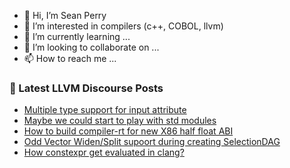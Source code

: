 - 👋 Hi, I’m Sean Perry
- 👀 I’m interested in compilers (c++, COBOL, llvm)
- 🌱 I’m currently learning ...
- 💞️ I’m looking to collaborate on ...
- 📫 How to reach me ...

<!---
s66perry/s66perry is a ✨ special ✨ repository because its `README.md` (this file) appears on your GitHub profile.
You can click the Preview link to take a look at your changes.
--->
### 📕 Latest LLVM Discourse Posts

<!-- DISCOURSE-LLVM:START -->
- [Multiple type support for input attribute](https://discourse.llvm.org/t/multiple-type-support-for-input-attribute/64116#post_4)
- [Maybe we could start to play with std modules](https://discourse.llvm.org/t/maybe-we-could-start-to-play-with-std-modules/64093#post_8)
- [How to build compiler-rt for new X86 half float ABI](https://discourse.llvm.org/t/how-to-build-compiler-rt-for-new-x86-half-float-abi/63366#post_5)
- [Odd Vector Widen/Split supoort during creating SelectionDAG](https://discourse.llvm.org/t/odd-vector-widen-split-supoort-during-creating-selectiondag/64098#post_5)
- [How constexpr get evaluated in clang?](https://discourse.llvm.org/t/how-constexpr-get-evaluated-in-clang/64099#post_2)
<!-- DISCOURSE-LLVM:END -->
